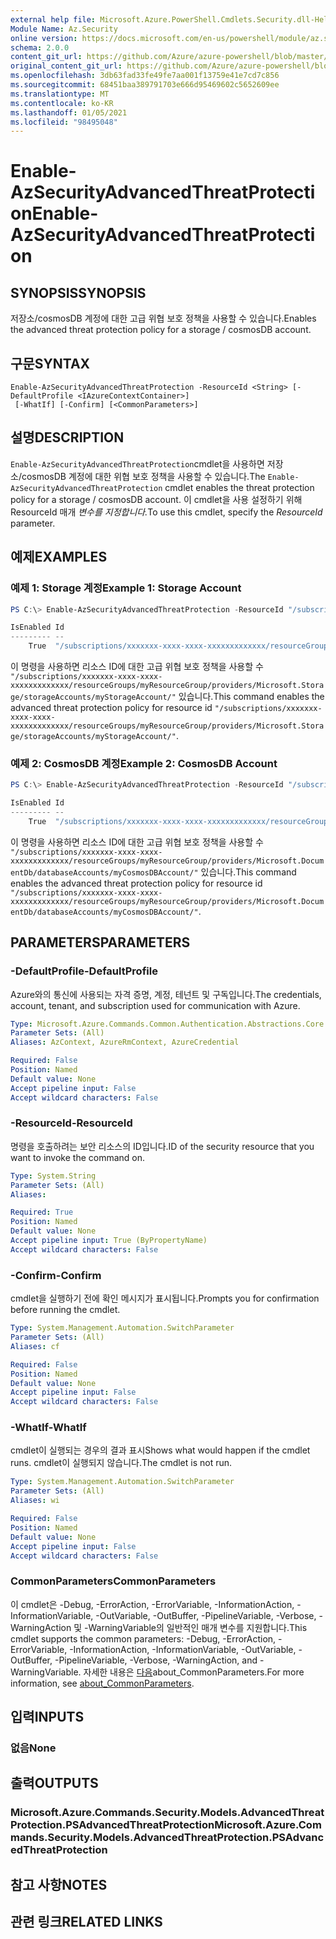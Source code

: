 ```yaml
---
external help file: Microsoft.Azure.PowerShell.Cmdlets.Security.dll-Help.xml
Module Name: Az.Security
online version: https://docs.microsoft.com/en-us/powershell/module/az.security/enable-azsecurityadvancedthreatprotection
schema: 2.0.0
content_git_url: https://github.com/Azure/azure-powershell/blob/master/src/Security/Security/help/Enable-AzSecurityAdvancedThreatProtection.md
original_content_git_url: https://github.com/Azure/azure-powershell/blob/master/src/Security/Security/help/Enable-AzSecurityAdvancedThreatProtection.md
ms.openlocfilehash: 3db63fad33fe49fe7aa001f13759e41e7cd7c856
ms.sourcegitcommit: 68451baa389791703e666d95469602c5652609ee
ms.translationtype: MT
ms.contentlocale: ko-KR
ms.lasthandoff: 01/05/2021
ms.locfileid: "98495048"
---
```

# <span data-ttu-id="f4c6e-101">Enable-AzSecurityAdvancedThreatProtection</span><span class="sxs-lookup"><span data-stu-id="f4c6e-101">Enable-AzSecurityAdvancedThreatProtection</span></span>

## <span data-ttu-id="f4c6e-102">SYNOPSIS</span><span class="sxs-lookup"><span data-stu-id="f4c6e-102">SYNOPSIS</span></span>
<span data-ttu-id="f4c6e-103">저장소/cosmosDB 계정에 대한 고급 위협 보호 정책을 사용할 수 있습니다.</span><span class="sxs-lookup"><span data-stu-id="f4c6e-103">Enables the advanced threat protection policy for a storage / cosmosDB account.</span></span>

## <span data-ttu-id="f4c6e-104">구문</span><span class="sxs-lookup"><span data-stu-id="f4c6e-104">SYNTAX</span></span>

```
Enable-AzSecurityAdvancedThreatProtection -ResourceId <String> [-DefaultProfile <IAzureContextContainer>]
 [-WhatIf] [-Confirm] [<CommonParameters>]
```

## <span data-ttu-id="f4c6e-105">설명</span><span class="sxs-lookup"><span data-stu-id="f4c6e-105">DESCRIPTION</span></span>
<span data-ttu-id="f4c6e-106">`Enable-AzSecurityAdvancedThreatProtection`cmdlet을 사용하면 저장소/cosmosDB 계정에 대한 위협 보호 정책을 사용할 수 있습니다.</span><span class="sxs-lookup"><span data-stu-id="f4c6e-106">The `Enable-AzSecurityAdvancedThreatProtection` cmdlet enables the threat protection policy for a storage / cosmosDB account.</span></span>
<span data-ttu-id="f4c6e-107">이 cmdlet을 사용 설정하기 위해 ResourceId 매개 *변수를 지정합니다.*</span><span class="sxs-lookup"><span data-stu-id="f4c6e-107">To use this cmdlet, specify the *ResourceId* parameter.</span></span>

## <span data-ttu-id="f4c6e-108">예제</span><span class="sxs-lookup"><span data-stu-id="f4c6e-108">EXAMPLES</span></span>

### <span data-ttu-id="f4c6e-109">예제 1: Storage 계정</span><span class="sxs-lookup"><span data-stu-id="f4c6e-109">Example 1: Storage Account</span></span>
```powershell
PS C:\> Enable-AzSecurityAdvancedThreatProtection -ResourceId "/subscriptions/xxxxxxx-xxxx-xxxx-xxxxxxxxxxxxx/resourceGroups/myResourceGroup/providers/Microsoft.Storage/storageAccounts/myStorageAccount/"

IsEnabled Id
--------- --
    True  "/subscriptions/xxxxxxx-xxxx-xxxx-xxxxxxxxxxxxx/resourceGroups/myResourceGroup/providers/Microsoft.Storage/storageAccounts/myStorageAccount/"
```

<span data-ttu-id="f4c6e-110">이 명령을 사용하면 리소스 ID에 대한 고급 위협 보호 정책을 사용할 수 `"/subscriptions/xxxxxxx-xxxx-xxxx-xxxxxxxxxxxxx/resourceGroups/myResourceGroup/providers/Microsoft.Storage/storageAccounts/myStorageAccount/"` 있습니다.</span><span class="sxs-lookup"><span data-stu-id="f4c6e-110">This command enables the advanced threat protection policy for resource id `"/subscriptions/xxxxxxx-xxxx-xxxx-xxxxxxxxxxxxx/resourceGroups/myResourceGroup/providers/Microsoft.Storage/storageAccounts/myStorageAccount/"`.</span></span>

### <span data-ttu-id="f4c6e-111">예제 2: CosmosDB 계정</span><span class="sxs-lookup"><span data-stu-id="f4c6e-111">Example 2: CosmosDB Account</span></span>
```powershell
PS C:\> Enable-AzSecurityAdvancedThreatProtection -ResourceId "/subscriptions/xxxxxxx-xxxx-xxxx-xxxxxxxxxxxxx/resourceGroups/myResourceGroup/providers/Microsoft.DocumentDb/databaseAccounts/myCosmosDBAccount/"

IsEnabled Id
--------- --
    True  "/subscriptions/xxxxxxx-xxxx-xxxx-xxxxxxxxxxxxx/resourceGroups/myResourceGroup/providers/Microsoft.DocumentDb/databaseAccounts/myCosmosDBAccount/"
```

<span data-ttu-id="f4c6e-112">이 명령을 사용하면 리소스 ID에 대한 고급 위협 보호 정책을 사용할 수 ` "/subscriptions/xxxxxxx-xxxx-xxxx-xxxxxxxxxxxxx/resourceGroups/myResourceGroup/providers/Microsoft.DocumentDb/databaseAccounts/myCosmosDBAccount/"` 있습니다.</span><span class="sxs-lookup"><span data-stu-id="f4c6e-112">This command enables the advanced threat protection policy for resource id ` "/subscriptions/xxxxxxx-xxxx-xxxx-xxxxxxxxxxxxx/resourceGroups/myResourceGroup/providers/Microsoft.DocumentDb/databaseAccounts/myCosmosDBAccount/"`.</span></span>

## <span data-ttu-id="f4c6e-113">PARAMETERS</span><span class="sxs-lookup"><span data-stu-id="f4c6e-113">PARAMETERS</span></span>

### <span data-ttu-id="f4c6e-114">-DefaultProfile</span><span class="sxs-lookup"><span data-stu-id="f4c6e-114">-DefaultProfile</span></span>
<span data-ttu-id="f4c6e-115">Azure와의 통신에 사용되는 자격 증명, 계정, 테넌트 및 구독입니다.</span><span class="sxs-lookup"><span data-stu-id="f4c6e-115">The credentials, account, tenant, and subscription used for communication with Azure.</span></span>

```yaml
Type: Microsoft.Azure.Commands.Common.Authentication.Abstractions.Core.IAzureContextContainer
Parameter Sets: (All)
Aliases: AzContext, AzureRmContext, AzureCredential

Required: False
Position: Named
Default value: None
Accept pipeline input: False
Accept wildcard characters: False
```

### <span data-ttu-id="f4c6e-116">-ResourceId</span><span class="sxs-lookup"><span data-stu-id="f4c6e-116">-ResourceId</span></span>
<span data-ttu-id="f4c6e-117">명령을 호출하려는 보안 리소스의 ID입니다.</span><span class="sxs-lookup"><span data-stu-id="f4c6e-117">ID of the security resource that you want to invoke the command on.</span></span>

```yaml
Type: System.String
Parameter Sets: (All)
Aliases:

Required: True
Position: Named
Default value: None
Accept pipeline input: True (ByPropertyName)
Accept wildcard characters: False
```

### <span data-ttu-id="f4c6e-118">-Confirm</span><span class="sxs-lookup"><span data-stu-id="f4c6e-118">-Confirm</span></span>
<span data-ttu-id="f4c6e-119">cmdlet을 실행하기 전에 확인 메시지가 표시됩니다.</span><span class="sxs-lookup"><span data-stu-id="f4c6e-119">Prompts you for confirmation before running the cmdlet.</span></span>

```yaml
Type: System.Management.Automation.SwitchParameter
Parameter Sets: (All)
Aliases: cf

Required: False
Position: Named
Default value: None
Accept pipeline input: False
Accept wildcard characters: False
```

### <span data-ttu-id="f4c6e-120">-WhatIf</span><span class="sxs-lookup"><span data-stu-id="f4c6e-120">-WhatIf</span></span>
<span data-ttu-id="f4c6e-121">cmdlet이 실행되는 경우의 결과 표시</span><span class="sxs-lookup"><span data-stu-id="f4c6e-121">Shows what would happen if the cmdlet runs.</span></span> <span data-ttu-id="f4c6e-122">cmdlet이 실행되지 않습니다.</span><span class="sxs-lookup"><span data-stu-id="f4c6e-122">The cmdlet is not run.</span></span>

```yaml
Type: System.Management.Automation.SwitchParameter
Parameter Sets: (All)
Aliases: wi

Required: False
Position: Named
Default value: None
Accept pipeline input: False
Accept wildcard characters: False
```

### <span data-ttu-id="f4c6e-123">CommonParameters</span><span class="sxs-lookup"><span data-stu-id="f4c6e-123">CommonParameters</span></span>
<span data-ttu-id="f4c6e-124">이 cmdlet은 -Debug, -ErrorAction, -ErrorVariable, -InformationAction, -InformationVariable, -OutVariable, -OutBuffer, -PipelineVariable, -Verbose, -WarningAction 및 -WarningVariable의 일반적인 매개 변수를 지원합니다.</span><span class="sxs-lookup"><span data-stu-id="f4c6e-124">This cmdlet supports the common parameters: -Debug, -ErrorAction, -ErrorVariable, -InformationAction, -InformationVariable, -OutVariable, -OutBuffer, -PipelineVariable, -Verbose, -WarningAction, and -WarningVariable.</span></span> <span data-ttu-id="f4c6e-125">자세한 내용은 [다음](http://go.microsoft.com/fwlink/?LinkID=113216)about_CommonParameters.</span><span class="sxs-lookup"><span data-stu-id="f4c6e-125">For more information, see [about_CommonParameters](http://go.microsoft.com/fwlink/?LinkID=113216).</span></span>

## <span data-ttu-id="f4c6e-126">입력</span><span class="sxs-lookup"><span data-stu-id="f4c6e-126">INPUTS</span></span>

### <span data-ttu-id="f4c6e-127">없음</span><span class="sxs-lookup"><span data-stu-id="f4c6e-127">None</span></span>

## <span data-ttu-id="f4c6e-128">출력</span><span class="sxs-lookup"><span data-stu-id="f4c6e-128">OUTPUTS</span></span>

### <span data-ttu-id="f4c6e-129">Microsoft.Azure.Commands.Security.Models.AdvancedThreatProtection.PSAdvancedThreatProtection</span><span class="sxs-lookup"><span data-stu-id="f4c6e-129">Microsoft.Azure.Commands.Security.Models.AdvancedThreatProtection.PSAdvancedThreatProtection</span></span>

## <span data-ttu-id="f4c6e-130">참고 사항</span><span class="sxs-lookup"><span data-stu-id="f4c6e-130">NOTES</span></span>

## <span data-ttu-id="f4c6e-131">관련 링크</span><span class="sxs-lookup"><span data-stu-id="f4c6e-131">RELATED LINKS</span></span>
